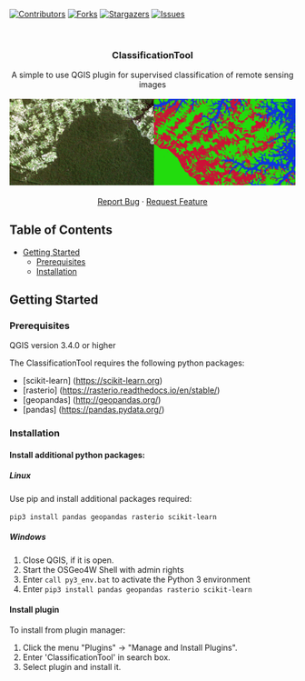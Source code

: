 
[![Contributors][contributors-shield]][contributors-url]
[![Forks][forks-shield]][forks-url]
[![Stargazers][stars-shield]][stars-url]
[![Issues][issues-shield]][issues-url]



<!-- PROJECT LOGO -->
<br />
<p align="center">

  <h3 align="center">ClassificationTool</h3>

  <p align="center">
    A simple to use QGIS plugin for supervised classification of remote sensing images
    <br />
    <br />
  <img src=images/header.png />
   <br />
  <br />
    <a href="https://github.com/SteveMHill/ClassificationTool/issues">Report Bug</a>
    ·
    <a href="https://github.com/SteveMHill/ClassificationTool/issues">Request Feature</a>
  </p>
</p>



<!-- TABLE OF CONTENTS -->
## Table of Contents

* [Getting Started](#getting-started)
  * [Prerequisites](#prerequisites)
  * [Installation](#installation)



<!-- GETTING STARTED -->
## Getting Started

### Prerequisites
QGIS version 3.4.0 or higher 

The ClassificationTool requires the following python packages:

- [scikit-learn] (https://scikit-learn.org)
- [rasterio] (https://rasterio.readthedocs.io/en/stable/)
- [geopandas] (http://geopandas.org/)
- [pandas] (https://pandas.pydata.org/)

### Installation

#### Install additional python packages:

##### Linux

Use pip and install additional packages required:

`pip3 install pandas geopandas rasterio scikit-learn`


##### Windows

1. Close QGIS, if it is open.
2. Start the OSGeo4W Shell with admin rights
3. Enter `call py3_env.bat` to activate the Python 3 environment
4. Enter `pip3 install pandas geopandas rasterio scikit-learn`


#### Install plugin

To install from plugin manager:

1. Click the menu "Plugins" -> "Manage and Install Plugins".
2. Enter 'ClassificationTool' in search box.
3. Select plugin and install it.



<!-- MARKDOWN LINKS & IMAGES -->
<!-- https://www.markdownguide.org/basic-syntax/#reference-style-links -->
[contributors-shield]: https://img.shields.io/github/contributors/SteveMHill/ClassificationTool
[contributors-url]: https://github.com/SteveMHill/ClassificationTool/graphs/contributors
[forks-shield]: https://img.shields.io/github/forks/SteveMHill/ClassificationTool
[forks-url]: https://github.com/SteveMHill/ClassificationTool/network/members
[stars-shield]: https://img.shields.io/github/stars/SteveMHill/ClassificationTool
[stars-url]: https://github.com/SteveMHill/ClassificationTool/stargazers
[issues-shield]:https://img.shields.io/github/issues/SteveMHill/ClassificationTool
[issues-url]: https://github.com/SteveMHill/ClassificationTool/issues
[license-shield]:https://img.shields.io/github/license/SteveMHill/ClassificationTool
[license-url]: https://github.com/SteveMHill/ClassificationTool/blob/master/LICENSE.txt
